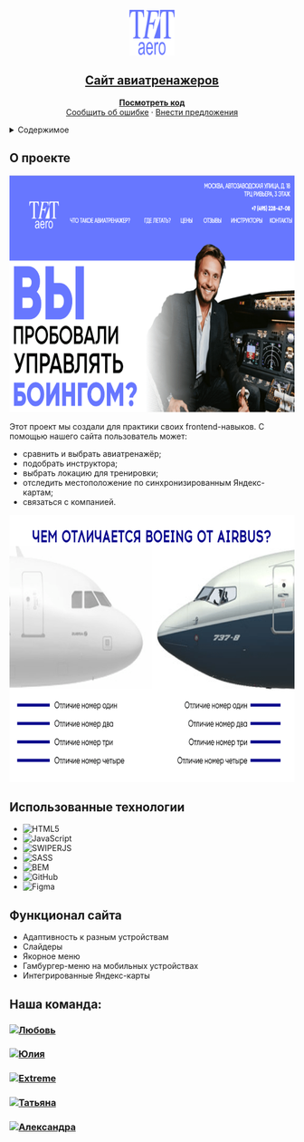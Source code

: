 
<!-- PROJECT LOGO -->
<br />
<div align="center">
  <a href="https://github.com/LoveBosikova/superproject.git">
    <img src="favicon/android-chrome-192x192.png" alt="Logo" width="80" height="80">
  </a>

  <p align="center">
    <h2><a href="https://lovebosikova.github.io/superproject/" target="_blank"><strong>Сайт авиатренажеров</strong></a></h2>
    <a href="https://github.com/LoveBosikova/superproject.git" target="_blank"><strong>Посмотреть код</strong></a>
    <br />
    <a href="https://github.com/LoveBosikova/superproject/issues" target="_blank">Сообщить об ошибке</a>
    ·
    <a href="https://github.com/LoveBosikova/superproject/issues" target="_blank">Внести предложения</a>
  </p>
</div>



<!-- TABLE OF CONTENTS -->
<details>
  <summary>Содержимое</summary>
  <ol>
    <li><a href="#о-проекте">О проекте</a></li>
    <li> <a href="#использованные-технологии">Использованные технологии</a></li>
    <li><a href="#функционал-сайта">Функционал сайта</a></li>
    <li><a href="#наша-команда">Наша команда</a></li>
  </ol>
</details>


## О проекте
<img src="assets/imgs/example1-min.png" alt="Example" width="725" height="418">

Этот проект мы создали для практики своих frontend-навыков. 
С помощью нашего сайта пользователь может:
* сравнить и выбрать авиатренажёр;
* подобрать инструктора;
* выбрать локацию для тренировки;
* отследить местоположение по синхронизированным Яндекс-картам;
* связаться с компанией.

<img src="assets/imgs/example-min.png" alt="Example2" width="725" height="472">

## Использованные технологии

* ![HTML5](https://img.shields.io/badge/html5-%23E34F26.svg?style=for-the-badge&logo=html5&logoColor=white)
* ![JavaScript](https://img.shields.io/badge/javascript-%23323330.svg?style=for-the-badge&logo=javascript&logoColor=%23F7DF1E)
* ![SWIPERJS](https://img.shields.io/badge/swiperjs-0080ff.svg?style=for-the-badge&logo=swiper&logoColor=#0080ff)
* ![SASS](https://img.shields.io/badge/SASS-hotpink.svg?style=for-the-badge&logo=SASS&logoColor=white)
* ![BEM](https://img.shields.io/badge/bem-000.svg?style=for-the-badge&logo=bem&logoColor=#000)
* ![GitHub](https://img.shields.io/badge/github-%23121011.svg?style=for-the-badge&logo=github&logoColor=white)
* ![Figma](https://img.shields.io/badge/figma-%23F24E1E.svg?style=for-the-badge&logo=figma&logoColor=white)

## Функционал сайта
* Адаптивность к разным устройствам
* Слайдеры
* Якорное меню
* Гамбургер-меню на мобильных устройствах 
* Интегрированные Яндекс-карты

## Наша команда:

<h3>
  <a href="https://github.com/LoveBosikova">
    <img alt="Любовь" src="https://img.shields.io/badge/-Любовь-black?style=for-the-badge&logo=github&logoColor=white" />
  </a>
</h3>
<h3>
  <a href="https://github.com/ulia454012">
    <img alt="Юлия" src="https://img.shields.io/badge/-Юлия-black?style=for-the-badge&logo=github&logoColor=white" />
  </a>
</h3>
<h3>
  <a href="https://github.com/extreme67">
    <img alt="Extreme" src="https://img.shields.io/badge/-Extreme-black?style=for-the-badge&logo=github&logoColor=white" />
  </a>
</h3>
<h3>
  <a href="https://github.com/tatiana-kn">
    <img alt="Татьяна" src="https://img.shields.io/badge/-Татьяна-black?style=for-the-badge&logo=github&logoColor=white" />
  </a>
</h3>
<h3>
  <a href="https://github.com/AlexandraDeg">
    <img alt="Александра" src="https://img.shields.io/badge/-Александра-black?style=for-the-badge&logo=github&logoColor=white" />
  </a>
</h3>

